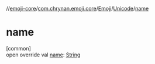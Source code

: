 //[emoji-core](../../../../index.md)/[com.chrynan.emoji.core](../../index.md)/[Emoji](../index.md)/[Unicode](index.md)/[name](name.md)

# name

[common]\
open override val [name](name.md): [String](https://kotlinlang.org/api/latest/jvm/stdlib/kotlin/-string/index.html)
